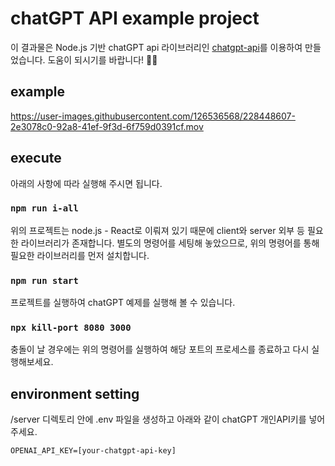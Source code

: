 # chatGPT API example project

이 결과물은 Node.js 기반 chatGPT api 라이브러리인 [chatgpt-api](https://github.com/transitive-bullshit/chatgpt-api)를 이용하여 만들었습니다. 도움이 되시기를 바랍니다! 🥺🥺

## example
https://user-images.githubusercontent.com/126536568/228448607-2e3078c0-92a8-41ef-9f3d-6f759d0391cf.mov


## execute

아래의 사항에 따라 실행해 주시면 됩니다.

### `npm run i-all`

위의 프로젝트는 node.js - React로 이뤄져 있기 때문에 client와 server 외부 등 필요한 라이브러리가 존재합니다. 별도의 명령어를 세팅해 놓았으므로, 위의 명령어를 통해 필요한 라이브러리를 먼저 설치합니다.

### `npm run start`

프로젝트를 실행하여 chatGPT 예제를 실행해 볼 수 있습니다.

### `npx kill-port 8080 3000`

충돌이 날 경우에는 위의 명령어를 실행하여 해당 포트의 프로세스를 종료하고 다시 실행해보세요.

## environment setting

/server 디렉토리 안에 .env 파일을 생성하고 아래와 같이 chatGPT 개인API키를 넣어주세요.

```
OPENAI_API_KEY=[your-chatgpt-api-key]
```
